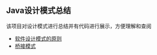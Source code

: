 ## Java设计模式总结

该项目对设计模式进行总结并有代码进行展示，方便理解和查阅

- [软件设计模式的原则](https://github.com/xueshanshan/JavaDesignPatterns/tree/master/app/src/main/java/com/star/design_patterns/软件设计模式的原则.md)
- [桥接模式](https://github.com/xueshanshan/JavaDesignPatterns/tree/master/app/src/main/java/com/star/design_patterns/bridging_mode)